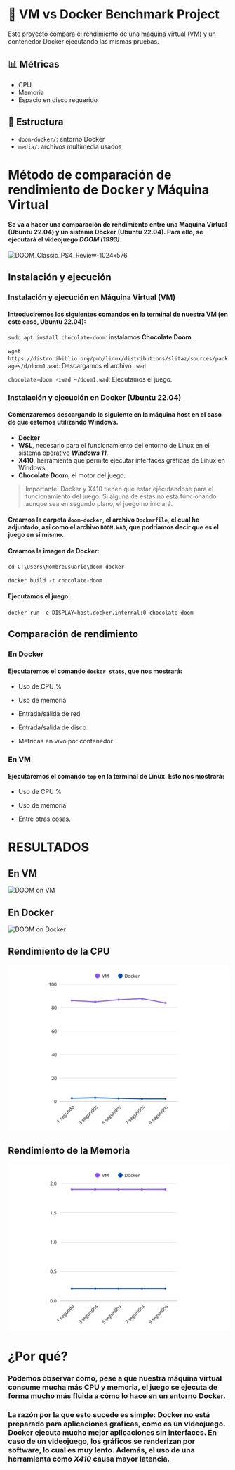 # 🧪 VM vs Docker Benchmark Project

Este proyecto compara el rendimiento de una máquina virtual (VM) y un contenedor Docker ejecutando las mismas pruebas.

## 📊 Métricas

- CPU
- Memoria
- Espacio en disco requerido

## 📂 Estructura

- `doom-docker/`: entorno Docker
- `media/`: archivos multimedia usados

# Método de comparación de rendimiento de Docker y Máquina Virtual
#### Se va a hacer una comparación de rendimiento entre una Máquina Virtual (Ubuntu 22.04) y un sistema Docker (Ubuntu 22.04). Para ello, se ejecutará el videojuego ***DOOM (1993)***.
![DOOM_Classic_PS4_Review-1024x576](https://github.com/user-attachments/assets/80f004f7-a69c-41b9-a06d-0c85852a06f4)


## Instalación y ejecución
### Instalación y ejecución en Máquina Virtual (VM)
#### Introduciremos los siguientes comandos en la terminal de nuestra VM (en este caso, Ubuntu 22.04):

`sudo apt install chocolate-doom`: instalamos **Chocolate Doom**.

`wget https://distro.ibiblio.org/pub/linux/distributions/slitaz/sources/packages/d/doom1.wad`: Descargamos el archivo `.wad`

`chocolate-doom -iwad ~/doom1.wad`: Ejecutamos el juego.

### Instalación y ejecución en Docker (Ubuntu 22.04)
#### Comenzaremos descargando lo siguiente en la máquina host en el caso de que estemos utilizando Windows.

- **Docker**
- **WSL**, necesario para el funcionamiento del entorno de Linux en el sistema operativo ***Windows 11***.
- **X410**, herramienta que permite ejecutar interfaces gráficas de Linux en Windows.
- **Chocolate Doom**, el motor del juego.

> Importante: Docker y X410 tienen que estar ejécutandose para el funcionamiento del juego. Si alguna de estas no está funcionando aunque sea en segundo plano, el juego no iniciará.

#### Creamos la carpeta `doom-docker`, el archivo `Dockerfile`, el cual he adjuntado, así como el archivo `DOOM.WAD`, que podríamos decir que es el juego en **sí mismo**. 

#### Creamos la imagen de Docker:
`cd C:\Users\NombreUsuario\doom-docker`

`docker build -t chocolate-doom`

#### Ejecutamos el juego:
`docker run -e DISPLAY=host.docker.internal:0 chocolate-doom`

## Comparación de rendimiento
### En Docker 
#### Ejecutaremos el comando `docker stats`, que nos mostrará:
- Uso de CPU %

- Uso de memoria

- Entrada/salida de red

- Entrada/salida de disco

- Métricas en vivo por contenedor

### En VM
#### Ejecutaremos el comando `top` en la terminal de Linux. Esto nos mostrará:
- Uso de CPU %

- Uso de memoria

- Entre otras cosas.


# RESULTADOS

## En VM
![DOOM on VM](./media/DOOM_VM.gif)

## En Docker
![DOOM on Docker](./media/DOOM_Docker.gif)

## Rendimiento de la CPU
![CPU Comparison](./media/CPU_Comparison.jpg)
## Rendimiento de la Memoria
![Memory Comparison](./media/MEM_Comparison.jpg)

# ¿Por qué?
### Podemos observar como, pese a que nuestra máquina virtual consume mucha más CPU y memoria, el juego se ejecuta de forma mucho más fluida a cómo lo hace en un entorno Docker. 

### La razón por la que esto sucede es simple: Docker no está preparado para aplicaciones gráficas, como es un videojuego. Docker ejecuta mucho mejor aplicaciones sin interfaces. En caso de un videojuego, los gráficos se renderizan por software, lo cual es muy lento. Además, el uso de una herramienta como ***X410*** causa mayor latencia.